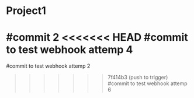 # Project1
#commit 2
<<<<<<< HEAD
#commit to test webhook attemp 4
=======
#commit to test webhook attemp 2
>>>>>>> 7f414b3 (push to trigger)
#commit to test webhook attemp 6

